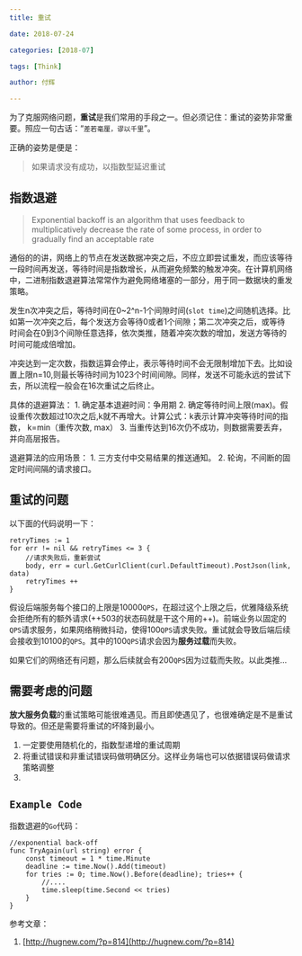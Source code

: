 ```yaml
---
title: 重试

date: 2018-07-24

categories: [2018-07]

tags: [Think]

author: 付辉

---
```


为了克服网络问题，**重试**是我们常用的手段之一。但必须记住：重试的姿势非常重要。照应一句古话：“`差若毫厘，谬以千里`”。

正确的姿势是便是：
> 如果请求没有成功，以指数型延迟重试

## 指数退避
> Exponential backoff is an algorithm that uses feedback to multiplicatively decrease the rate of some process, in order to gradually find an acceptable rate

通俗的的讲，网络上的节点在发送数据冲突之后，不应立即尝试重发，而应该等待一段时间再发送，等待时间是指数增长，从而避免频繁的触发冲突。在计算机网络中，二进制指数退避算法常常作为避免网络堵塞的一部分，用于同一数据块的重发策略。

发生n次冲突之后，等待时间在0~2^n-1个间隙时间(`slot time`)之间随机选择。比如第一次冲突之后，每个发送方会等待0或者1个间隙；第二次冲突之后，或等待时间会在0到3个间隙任意选择，依次类推，随着冲突次数的增加，发送方等待的时间可能成倍增加。

冲突达到一定次数，指数运算会停止，表示等待时间不会无限制增加下去。比如设置上限n=10,则最长等待时间为1023个时间间隙。同样，发送不可能永远的尝试下去，所以流程一般会在16次重试之后终止。

具体的退避算法：
    1. 确定基本退避时间：争用期
    2. 确定等待时间上限(max)。假设重传次数超过10次之后,k就不再增大。计算公式：k表示计算冲突等待时间的指数， k=min（重传次数, max）
    3. 当重传达到16次仍不成功，则数据需要丢弃，并向高层报告。

退避算法的应用场景：
    1. 三方支付中交易结果的推送通知。
    2. 轮询，不间断的固定时间间隔的请求接口。

## 重试的问题

以下面的代码说明一下：
```
retryTimes := 1
for err != nil && retryTimes <= 3 {
    //请求失败后，重新尝试
	body, err = curl.GetCurlClient(curl.DefaultTimeout).PostJson(link, data)
	retryTimes ++
}
```
假设后端服务每个接口的上限是10000`QPS`，在超过这个上限之后，优雅降级系统会拒绝所有的额外请求(++503的状态码就是干这个用的++)。前端业务以固定的`QPS`请求服务，如果网络稍微抖动，使得100`QPS`请求失败。重试就会导致后端后续会接收到10100的`QPS`。其中的100`QPS`请求会因为**服务过载**而失败。

如果它们的网络还有问题，那么后续就会有200`QPS`因为过载而失败。以此类推...

## 需要考虑的问题

**放大服务负载**的重试策略可能很难遇见。而且即使遇见了，也很难确定是不是重试导致的。但还是需要将重试的坏降到最小。

1. 一定要使用随机化的，指数型递增的重试周期
2. 将重试错误和非重试错误码做明确区分。这样业务端也可以依据错误码做请求策略调整
3. ​

## `Example Code`
指数退避的`Go`代码：
```
//exponential back-off
func TryAgain(url string) error {
    const timeout = 1 * time.Minute
    deadline := time.Now().Add(timeout)
    for tries := 0; time.Now().Before(deadline); tries++ {
        //....
        time.sleep(time.Second << tries)
    }
}

```

参考文章：

1. [http://hugnew.com/?p=814](http://hugnew.com/?p=814)

